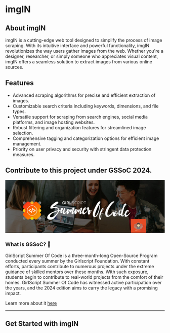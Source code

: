 # imgIN


<h2>About imgIN</h2>
      <p>imgIN is a cutting-edge web tool designed to simplify the process of image scraping. With its intuitive interface and powerful functionality, imgIN revolutionizes the way users gather images from the web. Whether you're a designer, researcher, or simply someone who appreciates visual content, imgIN offers a seamless solution to extract images from various online sources.</p>
    </section>
    <section>
      <h2>Features</h2>
      <ul>
        <li>Advanced scraping algorithms for precise and efficient extraction of images.</li>
        <li>Customizable search criteria including keywords, dimensions, and file types.</li>
        <li>Versatile support for scraping from search engines, social media platforms, and image hosting websites.</li>
        <li>Robust filtering and organization features for streamlined image selection.</li>
        <li>Comprehensive tagging and categorization options for efficient image management.</li>
        <li>Priority on user privacy and security with stringent data protection measures.</li>
      </ul>
    </section>
    <section>

## Contribute to this project under GSSoC 2024.
![image](images/GSSOC%20IMAGE.png)


### What is GSSoC? 🤔 

GirlScript Summer Of Code is a three-month-long Open-Source Program conducted every summer by the Girlscript Foundation. With constant efforts, participants contribute to numerous projects under the extreme guidance of skilled mentors over these months. With such exposure, students begin to contribute to real-world projects from the comfort of their homes. GirlScript Summer Of Code has witnessed active participation over the years, and the 2024 edition aims to carry the legacy with a promising impact.

  Learn more about it [here](https://gssoc.girlscript.tech/)
  
----

<h2>Get Started with imgIN</h2>
